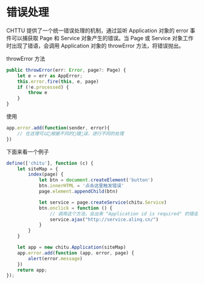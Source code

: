 # 错误处理

CHTTU 提供了一个统一错误处理的机制，通过监听 Application 对象的 error 事件可以捕获取 Page 和 Service 对象产生的错误。当 Page 或 Service 对象工作时出现了错语，会调用 Application 对象的 throwError 方法，将错误抛出。

throwError 方法

```ts
public throwError(err: Error, page?: Page) {
    let e = err as AppError;
    this.error.fire(this, e, page)
    if (!e.processed) {
        throw e
    }
}
```

使用

```js
app.error.add(function(sender, error){
    // 在这理可以根据不同的错误，进行不同的处理
})
```



下面来看一个例子

```js
define(['chitu'], function (c) {
    let siteMap = {
        index(page) {
            let btn = document.createElement('button')
            btn.innerHTML = '点击这里触发错误'
            page.element.appendChild(btn)

            let service = page.createService(chitu.Service)
            btn.onclick = function () {
                // 调用这个方法，会出来 "Application id is required" 的错语
                service.ajax("http://service.alinq.cn/")
            }
        }
    }

    let app = new chitu.Application(siteMap)
    app.error.add(function (app, error, page) {
        alert(error.message)
    })
    return app;
});
```